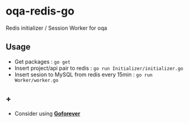# oqa-redis-go

Redis initializer / Session Worker for oqa

## Usage

* Get packages : `go get`
* Insert project/api pair to redis : `go run Initializer/initializer.go`
* Insert sesion to MySQL from redis every 15min : `go run Worker/worker.go `

## +

* Consider using **[Goforever](https://github.com/gwoo/goforever)**
